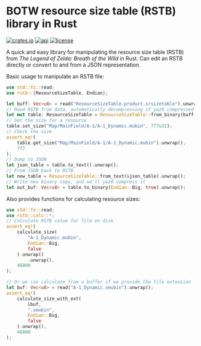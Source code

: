 # BOTW resource size table (RSTB) library in Rust

[![crates.io](https://img.shields.io/crates/v/rstb)](https://crates.io/crates/rstb)
[![api](https://img.shields.io/badge/api-rustdoc-757575)](https://docs.rs/rstb/)
[![license](https://img.shields.io/crates/l/rstb)](https://spdx.org/licenses/MIT.html)

A quick and easy library for manipulating the resource size table (RSTB) from *The Legend of Zelda:
Breath of the Wild* in Rust. Can edit an RSTB directly or convert to and from a JSON representation.

Basic usage to manipulate an RSTB file:
```rust
use std::fs::read;
use rstb::{ResourceSizeTable, Endian};

let buff: Vec<u8> = read("ResourceSizeTable.product.srsizetable").unwrap();
// Read RSTB from data, automatically decompressing if yaz0 compressed
let mut table: ResourceSizeTable = ResourceSizeTable::from_binary(buff, Endian::Big).unwrap();
// Set the size for a resource
table.set_size("Map/MainField/A-1/A-1_Dynamic.mubin", 777u32);
// Check the size
assert_eq!(
    table.get_size("Map/MainField/A-1/A-1_Dynamic.mubin").unwrap(),
    777
);
// Dump to JSON
let json_table = table.to_text().unwrap();
// From JSON back to RSTB
let new_table = ResourceSizeTable::from_text(&json_table).unwrap();
// Write new binary copy, and we'll yaz0 compress it
let out_buf: Vec<u8> = table.to_binary(Endian::Big, true).unwrap();
```

Also provides functions for calculating resource sizes:
```rust
use std::fs::read;
use rstb::calc::*;
// Calculate RSTB value for file on disk
assert_eq!(
    calculate_size(
        "A-1_Dynamic.mubin",
        Endian::Big,
        false
    ).unwrap()
        .unwrap(),
    48800
);

// Or we can calculate from a buffer if we provide the file extension
let buf: Vec<u8> = read("A-1_Dynamic.smubin").unwrap();
assert_eq!(
    calculate_size_with_ext(
        &buf,
        ".smubin",
        Endian::Big,
        false
    ).unwrap(),
    48800
);
```
